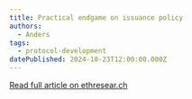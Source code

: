 ```yaml
---
title: Practical endgame on issuance policy
authors:
  - Anders
tags:
  - protocol-development
datePublished: 2024-10-23T12:00:00.000Z
---
```


[Read full article on ethresear.ch](https://ethresear.ch/t/practical-endgame-on-issuance-policy/20747)
